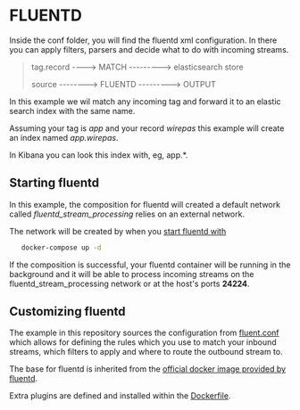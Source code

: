 # FLUENTD

Inside the conf folder, you will find the fluentd xml configuration. In
there you can apply filters, parsers and decide what to do with
incoming streams.

> tag.record ---->  MATCH  ---------> elasticsearch store
>
> source --------> FLUENTD ---------> OUTPUT

In this example we wil match any incoming tag and forward it to an
elastic search index with the same name.

Assuming your tag is *app* and your record *wirepas* this example will
create an index named *app.wirepas*.

In Kibana you can look this index with, eg, app.\*.

## Starting fluentd

In this example, the composition for fluentd will created a default network
called *fluentd_stream_processing* relies on an external network.

The network will be created by when you [start fluentd with][compose]

```bash
   docker-compose up -d
```

If the composition is successful, your fluentd container will be running
in the background and it will be able to process incoming streams on the
fluentd_stream_processing network or at the host's ports **24224**.

## Customizing fluentd

The example in this repository sources the configuration from
[fluent.conf][fluent_conf] which allows for defining the rules which you use to
match your inbound streams, which filters to apply and where to route
the outbound stream to.

The base for fluentd is inherited from the
[official docker image provided by fluentd](https://hub.docker.com/r/fluent/fluentd/).

Extra plugins are defined and installed within the [Dockerfile][dockerfile].

[dockerfile]: https://github.com/wirepas/tutorials/blob/master/fluentd/Dockerfile

[compose]: https://github.com/wirepas/tutorials/blob/master/fluentd/docker-compose.yml

[fluent_conf]: https://github.com/wirepas/tutorials/blob/master/fluentd/fluent.conf

